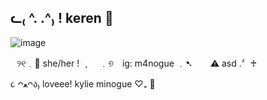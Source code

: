 ᓚ₍ ^. .^₎ ! keren 🐾
-

![image](https://github.com/user-attachments/assets/a36e55df-2291-40f2-864a-1d729a07f52e)



⠀୨୧﹒🦕 she/her ! ﹐
⠀﹒୭ ig: m4nogue ﹒➷ 
⠀ ⚠ asd .〞♰

૮ ᴖﻌᴖა₎  loveee! kylie minogue ♡₊ 🌷
